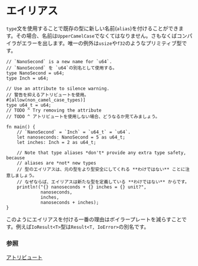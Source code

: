 <!--
# Aliasing
-->
# エイリアス

<!--
The `type` statement can be used to give a new name to an existing type. Types
must have `UpperCamelCase` names, or the compiler will raise a warning. The
exception to this rule are the primitive types: `usize`, `f32`, etc.
-->
`type`文を使用することで既存の型に新しい名前(`alias`)を付けることができます。その場合、名前は`UpperCamelCase`でなくてはなりません。さもなくばコンパイラがエラーを出します。唯一の例外は`usize`や`f32`のようなプリミティブ型です。

```rust,editable
// `NanoSecond` is a new name for `u64`.
// `NanoSecond` を `u64`の別名として使用する。
type NanoSecond = u64;
type Inch = u64;

// Use an attribute to silence warning.
// 警告を抑えるアトリビュートを使用。
#[allow(non_camel_case_types)]
type u64_t = u64;
// TODO ^ Try removing the attribute
// TODO ^ アトリビュートを使用しない場合、どうなるか見てみましょう。

fn main() {
    // `NanoSecond` = `Inch` = `u64_t` = `u64`.
    let nanoseconds: NanoSecond = 5 as u64_t;
    let inches: Inch = 2 as u64_t;

    // Note that type aliases *don't* provide any extra type safety, because
    // aliases are *not* new types
    // 型のエイリアスは、元の型をより型安全にしてくれる **わけではない** ことに注意しましょう。
    // なぜならば、エイリアスは新たな型を定義している **わけではない** からです。
    println!("{} nanoseconds + {} inches = {} unit?",
             nanoseconds,
             inches,
             nanoseconds + inches);
}
```

<!--
The main use of aliases is to reduce boilerplate; for example the `IoResult<T>` type
is an alias for the `Result<T, IoError>` type.
-->
このようにエイリアスを付ける一番の理由はボイラープレートを減らすことです。例えば`IoResult<T>`型は`Result<T, IoError>`の別名です。

<!--
### See also:
-->
### 参照

<!--
[Attributes](../attribute.md)
-->
[アトリビュート](../attribute.md)
